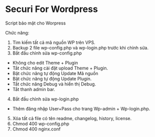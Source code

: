 # Securi For Wordpress

Script bảo mật cho Worpress

Chức năng:

1. Tìm kiếm tất cả mã nguồn WP trên VPS.
2. Backup 2 file wp-config.php và wp-login.php trước khi chỉnh sửa.
3. Bắt đầu chỉnh sửa wp-config.php
- Không cho edit Theme + Plugin
- Tắt chức năng cài đặt upload Theme + Plugin.
- Bật chức năng tự động Update Mã nguồn
- Bật chức năng tự động Update Plugin.
- Tắt chức năng Debug và hiển thị Debug.
- Tắt thanh admin bar.
4. Bắt đầu chỉnh sửa wp-login.php
- Thêm đăng nhập User+Pass cho trang Wp-admin + Wp-login.php.
5. Xóa tất cả file có tên readme, changelog, history, license.
6. Chmod 400 wp-config.php
7. Chmod 400 nginx.conf
